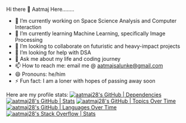 Hi there 👋
Aatmaj Here........

- 🔭 I’m currently working on Space Science Analysis and Computer Interaction
- 🌱 I’m currently learning Machine Learning, specifically Image Processing
- 👯 I’m looking to collaborate on futuristic and heavy-impact projects
- 🤔 I’m looking for help with DSA 
- 💬 Ask me about my life and coding journey
- 📫 How to reach me: email me @ aatmajsalunke@gmail.com
- 😄 Pronouns: he/him
- ⚡ Fun fact: I am a loner with hopes of passing away soon

Here are my profile stats:
[![aatmaj28's GitHub | Dependencies](https://stats.quine.sh/aatmaj28/dependencies?theme=dark)](https://quine.sh?utm_source=widgets&utm_campaign=aatmaj28)
[![aatmaj28's GitHub | Stats](https://stats.quine.sh/aatmaj28/github?theme=dark)](https://quine.sh?utm_source=widgets&utm_campaign=aatmaj28)
[![aatmaj28's GitHub | Topics Over Time](https://stats.quine.sh/aatmaj28/topics-over-time?theme=dark)](https://quine.sh?utm_source=widgets&utm_campaign=aatmaj28)
[![aatmaj28's GitHub | Languages Over Time](https://stats.quine.sh/aatmaj28/languages-over-time?theme=dark)](https://quine.sh?utm_source=widgets&utm_campaign=aatmaj28)
[![aatmaj28's Stack Overflow | Stats](https://stats.quine.sh/aatmaj28/stack-overflow?theme=dark)](https://quine.sh?utm_source=widgets&utm_campaign=aatmaj28)
